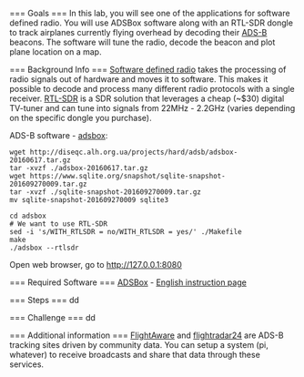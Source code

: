 === Goals ===
In this lab, you will see one of the applications for software defined radio.
You will use ADSBox software along with an RTL-SDR dongle to track airplanes
currently flying overhead by decoding their
[ADS-B](https://en.wikipedia.org/wiki/Automatic_dependent_surveillance_%E2%80%93_broadcast)
beacons.  The software will tune the radio, decode the beacon and plot plane
location on a map.

=== Background Info ===
[Software defined radio](https://en.wikipedia.org/wiki/Software-defined_radio) takes the processing of radio signals out of hardware and moves it to software.  This makes it possible to decode and process many different radio protocols with a single receiver.  [RTL-SDR](http://www.rtl-sdr.com/about-rtl-sdr/) is a SDR solution that leverages a cheap (~$30) digital TV-tuner and can tune into signals from 22MHz - 2.2GHz (varies depending on the specific dongle you purchase).


ADS-B software - [adsbox](http://www.rtl-sdr.com/adsbox-new-ads-b-decoding-software-for-linux/):

```
wget http://diseqc.alh.org.ua/projects/hard/adsb/adsbox-20160617.tar.gz
tar -xvzf ./adsbox-20160617.tar.gz
wget https://www.sqlite.org/snapshot/sqlite-snapshot-201609270009.tar.gz
tar -xvzf ./sqlite-snapshot-201609270009.tar.gz
mv sqlite-snapshot-201609270009 sqlite3

cd adsbox
# We want to use RTL-SDR
sed -i 's/WITH_RTLSDR = no/WITH_RTLSDR = yes/' ./Makefile
make
./adsbox --rtlsdr
```

Open web browser, go to http://127.0.0.1:8080




=== Required Software ===
[ADSBox](http://diseqc.alh.org.ua/projects/hard/adsb/index.html) - [English instruction page](http://www.rtl-sdr.com/adsbox-new-ads-b-decoding-software-for-linux/)

=== Steps ===
dd

=== Challenge ===
dd

=== Additional information ===
[FlightAware](https://flightaware.com/) and [flightradar24](https://www.flightradar24.com/) are ADS-B tracking sites driven by community data.  You can setup a system (pi, whatever) to receive broadcasts and share that data through these services.

